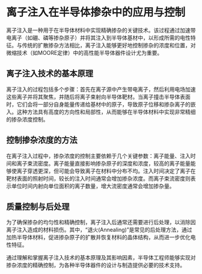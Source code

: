 # 离子注入在半导体掺杂中的应用与控制

离子注入是一种用于在半导体材料中实现精确掺杂的关键技术。该过程通过加速带电离子（如硼、磷等掺杂原子）并将其注入到半导体基材中，以形成所需的电性特征。与传统的扩散掺杂方法相比，离子注入能够更好地控制掺杂的浓度和位置，对微缩技术（如MOORE定律）中的高性能半导体器件设计尤为重要。

## 离子注入技术的基本原理

离子注入的过程包括多个步骤：首先在离子源中产生带电离子，然后利用电场加速这些离子并将其聚焦，并随后将离子束射向半导体靶材。当离子撞击半导体表面时，它们会将一部分自身能量传递给基材中的原子，导致原子位移和掺杂离子的嵌入。这种方法具有高度的方向性和局部性，从而能够在半导体材料中实现非常精细的掺杂浓度控制。

## 控制掺杂浓度的方法

在离子注入过程中，掺杂浓度的控制主要依赖于几个关键参数：离子能量、注入时间和离子束流密度。离子能量直接影响掺杂原子的深度和浓度，较高的离子能量能够使离子穿透更深，但可能会导致离子在材料中分布不均。注入时间决定了离子在靶材表面的照射时间，较长的注入时间通常会增加掺杂浓度。而离子束流密度则表示单位时间内射向单位面积的离子数量，增大流密度通常会增加掺杂量。

## 质量控制与后处理

为了确保掺杂的均匀性和精确控制，离子注入后通常还需要进行后处理，以消除因离子注入造成的材料损伤。其中，“退火(Annealing)”是常见的后处理方法，通过加热半导体材料，促进掺杂原子的扩散并恢复材料的晶体结构，从而进一步优化电性特征。

通过理解和掌握离子注入技术的基本原理及其影响因素，半导体工程师能够实现对掺杂浓度的精确控制，为各种半导体器件的设计与制造提供必要的技术支持。